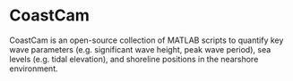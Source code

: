 # CoastCam
CoastCam is an open-source collection of MATLAB scripts to quantify key wave parameters (e.g. significant wave height, peak wave period), sea levels (e.g. tidal elevation), and shoreline positions in the nearshore environment. 
